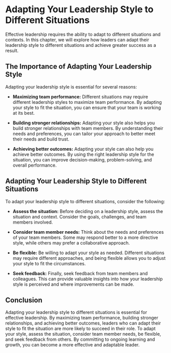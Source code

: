Adapting Your Leadership Style to Different Situations
===================================================================================================

Effective leadership requires the ability to adapt to different situations and contexts. In this chapter, we will explore how leaders can adapt their leadership style to different situations and achieve greater success as a result.

The Importance of Adapting Your Leadership Style
------------------------------------------------

Adapting your leadership style is essential for several reasons:

* **Maximizing team performance:** Different situations may require different leadership styles to maximize team performance. By adapting your style to fit the situation, you can ensure that your team is working at its best.

* **Building stronger relationships:** Adapting your style also helps you build stronger relationships with team members. By understanding their needs and preferences, you can tailor your approach to better meet their needs and build trust.

* **Achieving better outcomes:** Adapting your style can also help you achieve better outcomes. By using the right leadership style for the situation, you can improve decision-making, problem-solving, and overall performance.

Adapting Your Leadership Style to Different Situations
------------------------------------------------------

To adapt your leadership style to different situations, consider the following:

* **Assess the situation:** Before deciding on a leadership style, assess the situation and context. Consider the goals, challenges, and team members involved.

* **Consider team member needs:** Think about the needs and preferences of your team members. Some may respond better to a more directive style, while others may prefer a collaborative approach.

* **Be flexible:** Be willing to adapt your style as needed. Different situations may require different approaches, and being flexible allows you to adjust your style to fit the circumstances.

* **Seek feedback:** Finally, seek feedback from team members and colleagues. This can provide valuable insights into how your leadership style is perceived and where improvements can be made.

Conclusion
----------

Adapting your leadership style to different situations is essential for effective leadership. By maximizing team performance, building stronger relationships, and achieving better outcomes, leaders who can adapt their style to fit the situation are more likely to succeed in their role. To adapt your style, assess the situation, consider team member needs, be flexible, and seek feedback from others. By committing to ongoing learning and growth, you can become a more effective and adaptable leader.



